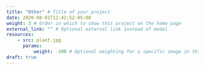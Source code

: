 ```yaml
---
title: "Other" # Title of your project
date: 2020-08-01T12:42:52-05:00
weight: 3 # Order in which to show this project on the home page
external_link: "" # Optional external link instead of modal
resources:
    - src: plant.jpg
      params:
          weight: -100 # Optional weighting for a specific image in this project folder
draft: true
---
```


